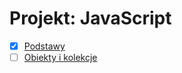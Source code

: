 # Projekt: JavaScript

- [x] [Podstawy](./basics/README.md)
- [ ] [Obiekty i kolekcje](./complex-types/README.md)
